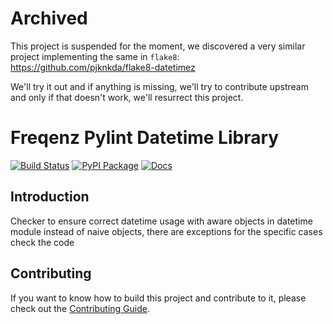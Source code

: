# Archived

This project is suspended for the moment, we discovered a very similar project implementing the same in `flake8`: https://github.com/pjknkda/flake8-datetimez

We'll try it out and if anything is missing, we'll try to contribute upstream and only if that doesn't work, we'll resurrect this project.

# Freqenz Pylint Datetime Library

[![Build Status](https://github.com/frequenz-floss/frequenz-pylint-datetime-python/actions/workflows/ci.yaml/badge.svg)](https://github.com/frequenz-floss/frequenz-pylint-datetime-python/actions/workflows/ci.yaml)
[![PyPI Package](https://img.shields.io/pypi/v/frequenz-pylint-datetime)](https://pypi.org/project/frequenz-pylint-datetime/)
[![Docs](https://img.shields.io/badge/docs-latest-informational)](https://frequenz-floss.github.io/frequenz-pylint-datetime-python/)

## Introduction

Checker to ensure correct datetime usage with aware objects in datetime module instead of naive objects, there are exceptions
for the specific cases check the code

## Contributing

If you want to know how to build this project and contribute to it, please
check out the [Contributing Guide](CONTRIBUTING.md).
